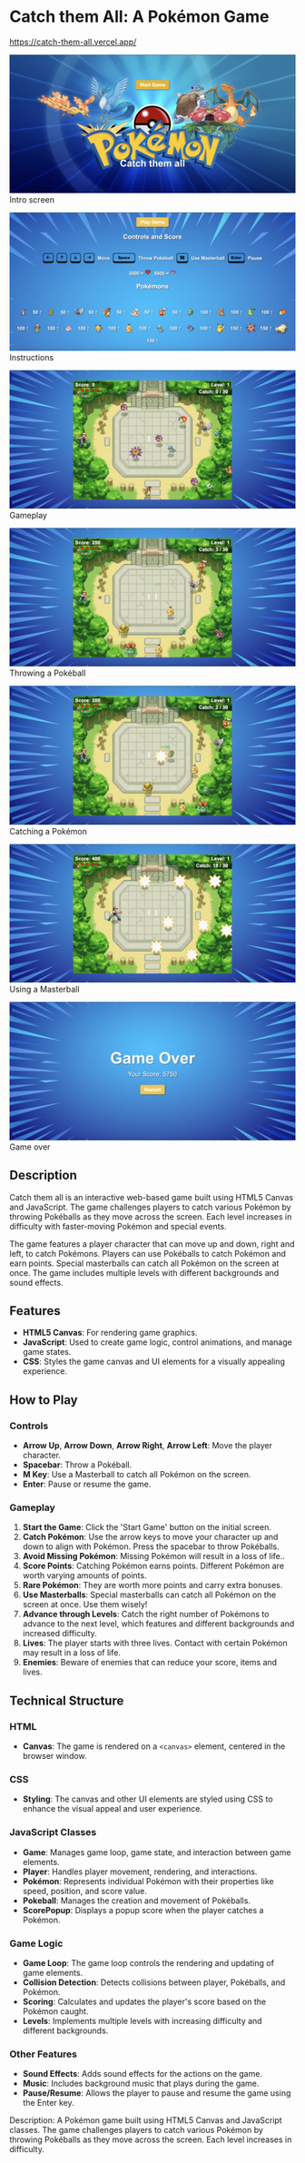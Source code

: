 # Catch them All: A Pokémon Game

https://catch-them-all.vercel.app/

![Screenshot](/assets/screenshots/1.png)
Intro screen

![Screenshot](/assets/screenshots/2.png)
Instructions

![Screenshot](/assets/screenshots/3.png)
Gameplay

![Screenshot](/assets/screenshots/6.png)
Throwing a Pokéball

![Screenshot](/assets/screenshots/4.png)
Catching a Pokémon

![Screenshot](/assets/screenshots/5.png)
Using a Masterball

![Screenshot](/assets/screenshots/7.png)
Game over

## Description

Catch them all is an interactive web-based game built using HTML5 Canvas and JavaScript. The game challenges players to catch various Pokémon by throwing Pokéballs as they move across the screen. Each level increases in difficulty with faster-moving Pokémon and special events.

The game features a player character that can move up and down, right and left, to catch Pokémons. Players can use Pokéballs to catch Pokémon and earn points. Special masterballs can catch all Pokémon on the screen at once. The game includes multiple levels with different backgrounds and sound effects.

## Features

- **HTML5 Canvas**: For rendering game graphics.
- **JavaScript**: Used to create game logic, control animations, and manage game states.
- **CSS**: Styles the game canvas and UI elements for a visually appealing experience.

## How to Play

### Controls

- **Arrow Up**, **Arrow Down**, **Arrow Right**, **Arrow Left**: Move the player character.
- **Spacebar**: Throw a Pokéball.
- **M Key**: Use a Masterball to catch all Pokémon on the screen.
- **Enter**: Pause or resume the game.

### Gameplay

1. **Start the Game**: Click the 'Start Game' button on the initial screen.
2. **Catch Pokémon**: Use the arrow keys to move your character up and down to align with Pokémon. Press the spacebar to throw Pokéballs.
3. **Avoid Missing Pokémon**: Missing Pokémon will result in a loss of life..
4. **Score Points**: Catching Pokémon earns points. Different Pokémon are worth varying amounts of points.
5. **Rare Pokémon**: They are worth more points and carry extra bonuses.
6. **Use Masterballs**: Special masterballs can catch all Pokémon on the screen at once. Use them wisely!
7. **Advance through Levels**: Catch the right number of Pokémons to advance to the next level, which features and different backgrounds and increased difficulty.
8. **Lives**: The player starts with three lives. Contact with certain Pokémon may result in a loss of life.
9. **Enemies**: Beware of enemies that can reduce your score, items and lives.

## Technical Structure

### HTML

- **Canvas**: The game is rendered on a `<canvas>` element, centered in the browser window.

### CSS

- **Styling**: The canvas and other UI elements are styled using CSS to enhance the visual appeal and user experience.

### JavaScript Classes

- **Game**: Manages game loop, game state, and interaction between game elements.
- **Player**: Handles player movement, rendering, and interactions.
- **Pokémon**: Represents individual Pokémon with their properties like speed, position, and score value.
- **Pokeball**: Manages the creation and movement of Pokéballs.
- **ScorePopup**: Displays a popup score when the player catches a Pokémon.

### Game Logic

- **Game Loop**: The game loop controls the rendering and updating of game elements.
- **Collision Detection**: Detects collisions between player, Pokéballs, and Pokémon.
- **Scoring**: Calculates and updates the player's score based on the Pokémon caught.
- **Levels**: Implements multiple levels with increasing difficulty and different backgrounds.

### Other Features

- **Sound Effects**: Adds sound effects for the actions on the game.
- **Music**: Includes background music that plays during the game.
- **Pause/Resume**: Allows the player to pause and resume the game using the Enter key.


Description:
A Pokémon game built using HTML5 Canvas and JavaScript classes. The game challenges players to catch various Pokémon by throwing Pokéballs as they move across the screen. Each level increases in difficulty.
